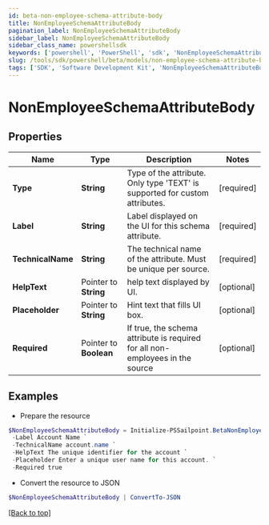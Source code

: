 ```yaml
---
id: beta-non-employee-schema-attribute-body
title: NonEmployeeSchemaAttributeBody
pagination_label: NonEmployeeSchemaAttributeBody
sidebar_label: NonEmployeeSchemaAttributeBody
sidebar_class_name: powershellsdk
keywords: ['powershell', 'PowerShell', 'sdk', 'NonEmployeeSchemaAttributeBody'] 
slug: /tools/sdk/powershell/beta/models/non-employee-schema-attribute-body
tags: ['SDK', 'Software Development Kit', 'NonEmployeeSchemaAttributeBody']
---
```



# NonEmployeeSchemaAttributeBody

## Properties

Name | Type | Description | Notes
------------ | ------------- | ------------- | -------------
**Type** |  **String** | Type of the attribute. Only type 'TEXT' is supported for custom attributes. | [required]
**Label** |  **String** | Label displayed on the UI for this schema attribute. | [required]
**TechnicalName** |  **String** | The technical name of the attribute. Must be unique per source. | [required]
**HelpText** |  Pointer to **String** | help text displayed by UI. | [optional] 
**Placeholder** |  Pointer to **String** | Hint text that fills UI box. | [optional] 
**Required** |  Pointer to **Boolean** | If true, the schema attribute is required for all non-employees in the source | [optional] 

## Examples

- Prepare the resource
```powershell
$NonEmployeeSchemaAttributeBody = Initialize-PSSailpoint.BetaNonEmployeeSchemaAttributeBody  -Type TEXT `
 -Label Account Name `
 -TechnicalName account.name `
 -HelpText The unique identifier for the account `
 -Placeholder Enter a unique user name for this account. `
 -Required true
```

- Convert the resource to JSON
```powershell
$NonEmployeeSchemaAttributeBody | ConvertTo-JSON
```


[[Back to top]](#) 

